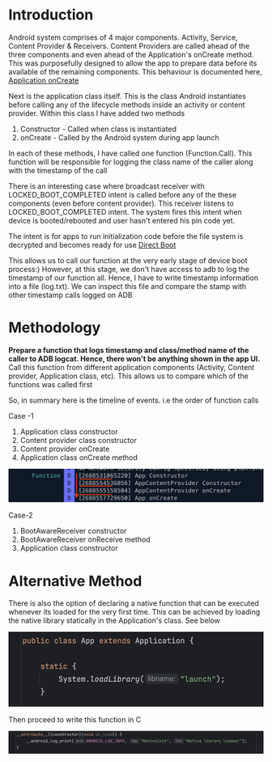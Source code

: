 Introduction
============
Android system comprises of 4 major components. Activity, Service, Content Provider & Receivers. 
Content Providers are called ahead of the three components and even ahead of the Application's onCreate method.
This was purposefully designed to allow the app to prepare data before its available of the remaining components. This behaviour is documented here,
<a href="https://developer.android.com/reference/android/app/Application#onCreate()">Application onCreate</a>

Next is the application class itself. This is the class Android instantiates before calling any of the lifecycle methods inside 
an activity or content provider. Within this class I have added two methods
1. Constructor - Called when class is instantiated
2. onCreate - Called by the Android system during app launch
      
In each of these methods, I have called one function (Function.Call). This function will be responsible for logging the class name of the caller along with the timestamp of the call

There is an interesting case where broadcast receiver with LOCKED_BOOT_COMPLETED intent is called before any of the these components
(even before content provider). This receiver listens to LOCKED_BOOT_COMPLETED intent. The system fires this intent when device is booted/rebooted and user hasn't entered his pin code yet.

The intent is for apps to run initialization code before the file system is decrypted and becomes ready for use
<a href="https://developer.android.com/privacy-and-security/direct-boot">Direct Boot</a>

This allows us to call our function at the very early stage of device boot process:) However, at this stage, we don't have access to adb to log the timestamp of our function all. 
Hence, I have to write timestamp information into a file (log.txt). We can inspect this file and compare the stamp with other timestamp calls logged on ADB

Methodology
===========
**Prepare a function that logs timestamp and class/method name of the caller to ADB logcat. Hence, there won't be anything shown in the app UI.** Call this function from different application components 
(Activity, Content provider, Application class, etc). This allows us to compare which of the functions was called first

So, in summary here is the timeline of events. i.e the order of function calls

Case -1
1. Application class constructor
2. Content provider class constructor
3. Content provider onCreate
4. Application class onCreate method

![Timeline](timeline.png)

Case-2
1. BootAwareReceiver constructor
2. BootAwareReceiver onReceive method
3. Application class constructor

Alternative Method
==================

There is also the option of declaring a native function that can be executed whenever its loaded for the very first time. This can be achieved by loading the native library statically in the Application's class. See below

![Native Load](native_load.png)

Then proceed to write this function in C 

![Native JNI Load](native_jni_load_call.png)

 